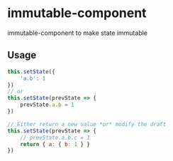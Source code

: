 # immutable-component
immutable-component to make state immutable


## Usage

```javascript
this.setState({
    'a.b': 1
})
// or 
this.setState(prevState => {
    prevState.a.b = 1
})

// Either return a new value *or* modify the draft
this.setState(prevState => {
    // prevState.a.b.c = 1
    return { a: { b: 1 } }
})
```
